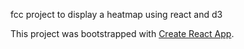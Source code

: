 fcc project to display a heatmap using react and d3

This project was bootstrapped with [Create React App](https://github.com/facebookincubator/create-react-app).
